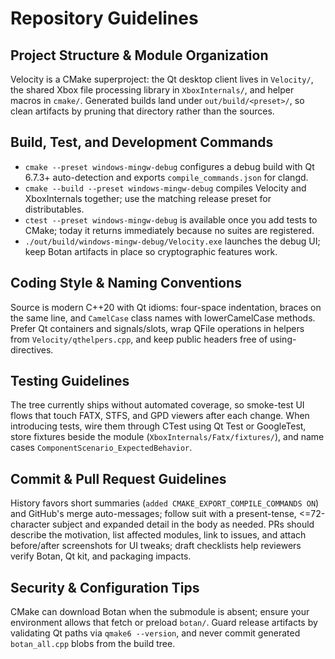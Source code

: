 ﻿# Repository Guidelines
## Project Structure & Module Organization
Velocity is a CMake superproject: the Qt desktop client lives in `Velocity/`, the shared Xbox file processing library in `XboxInternals/`, and helper macros in `cmake/`. Generated builds land under `out/build/<preset>/`, so clean artifacts by pruning that directory rather than the sources.

## Build, Test, and Development Commands
- `cmake --preset windows-mingw-debug` configures a debug build with Qt 6.7.3+ auto-detection and exports `compile_commands.json` for clangd.
- `cmake --build --preset windows-mingw-debug` compiles Velocity and XboxInternals together; use the matching release preset for distributables.
- `ctest --preset windows-mingw-debug` is available once you add tests to CMake; today it returns immediately because no suites are registered.
- `./out/build/windows-mingw-debug/Velocity.exe` launches the debug UI; keep Botan artifacts in place so cryptographic features work.

## Coding Style & Naming Conventions
Source is modern C++20 with Qt idioms: four-space indentation, braces on the same line, and `CamelCase` class names with lowerCamelCase methods. Prefer Qt containers and signals/slots, wrap QFile operations in helpers from `Velocity/qthelpers.cpp`, and keep public headers free of using-directives.

## Testing Guidelines
The tree currently ships without automated coverage, so smoke-test UI flows that touch FATX, STFS, and GPD viewers after each change. When introducing tests, wire them through CTest using Qt Test or GoogleTest, store fixtures beside the module (`XboxInternals/Fatx/fixtures/`), and name cases `ComponentScenario_ExpectedBehavior`.

## Commit & Pull Request Guidelines
History favors short summaries (`added CMAKE_EXPORT_COMPILE_COMMANDS ON`) and GitHub's merge auto-messages; follow suit with a present-tense, <=72-character subject and expanded detail in the body as needed. PRs should describe the motivation, list affected modules, link to issues, and attach before/after screenshots for UI tweaks; draft checklists help reviewers verify Botan, Qt kit, and packaging impacts.

## Security & Configuration Tips
CMake can download Botan when the submodule is absent; ensure your environment allows that fetch or preload `botan/`. Guard release artifacts by validating Qt paths via `qmake6 --version`, and never commit generated `botan_all.cpp` blobs from the build tree.
